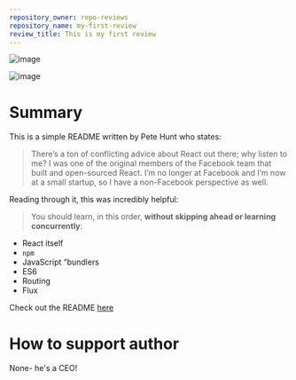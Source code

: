 ```yaml
---
repository_owner: repo-reviews
repository_name: my-first-review
review_title: This is my first review
---
```


![image](https://github.com/repo-reviews/repo-reviews.github.io/assets/136455818/ffad99d7-5389-4188-ab2a-e12fef4f716b)

![image](https://github.com/repo-reviews/repo-reviews.github.io/assets/136455818/ff0606bd-5c7c-4529-851f-bcfe4c99faec)

# Summary

This is a simple README written by Pete Hunt who states:

> There’s a ton of conflicting advice about React out there; why listen to me?
> I was one of the original members of the Facebook team that built and open-sourced React. I’m no longer at Facebook and I’m now at a small startup, so I have a non-Facebook perspective as well.

Reading through it, this was incredibly helpful:

> You should learn, in this order, **without skipping ahead or learning concurrently**:

* React itself
* `npm`
* JavaScript “bundlers
* ES6
* Routing
* Flux

Check out the README [here](https://github.com/petehunt/react-howto/blob/master/README.md)

# How to support author
None- he's a CEO!

